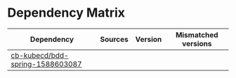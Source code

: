 # Dependency Matrix

Dependency | Sources | Version | Mismatched versions
---------- | ------- | ------- | -------------------
[cb-kubecd/bdd-spring-1588603087](https://github.com/cb-kubecd/bdd-spring-1588603087.git) |  | []() | 
